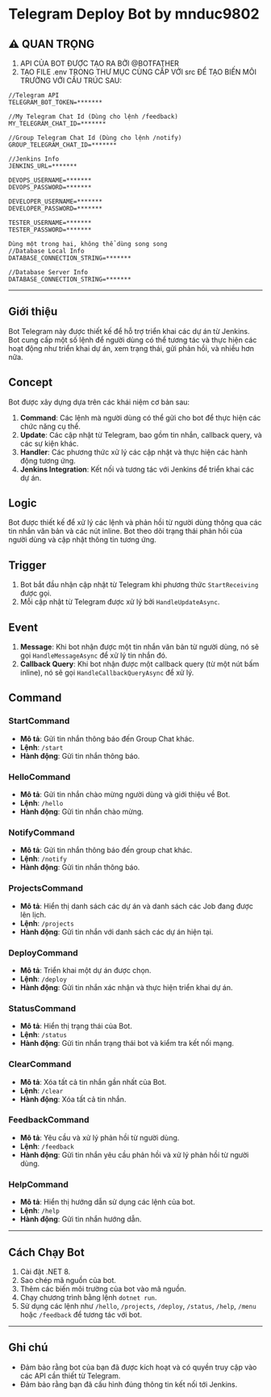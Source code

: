 # Telegram Deploy Bot by mnduc9802

## :warning: QUAN TRỌNG

1. API CỦA BOT ĐƯỢC TẠO RA BỞI @BOTFATHER
2. TẠO FILE .env TRONG THƯ MỤC CÙNG CẤP VỚI src ĐỂ TẠO BIẾN MÔI TRƯỜNG VỚI CẤU TRÚC SAU:
```
//Telegram API
TELEGRAM_BOT_TOKEN=*******

//My Telegram Chat Id (Dùng cho lệnh /feedback)
MY_TELEGRAM_CHAT_ID=*******

//Group Telegram Chat Id (Dùng cho lệnh /notify)
GROUP_TELEGRAM_CHAT_ID=*******

//Jenkins Info
JENKINS_URL=*******

DEVOPS_USERNAME=*******
DEVOPS_PASSWORD=*******

DEVELOPER_USERNAME=*******
DEVELOPER_PASSWORD=*******

TESTER_USERNAME=*******
TESTER_PASSWORD=*******

Dùng một trong hai, không thể dùng song song
//Database Local Info
DATABASE_CONNECTION_STRING=*******

//Database Server Info
DATABASE_CONNECTION_STRING=*******
```
---

## Giới thiệu

Bot Telegram này được thiết kế để hỗ trợ triển khai các dự án từ Jenkins. Bot cung cấp một số lệnh để người dùng có thể tương tác và thực hiện các hoạt động như triển khai dự án, xem trạng thái, gửi phản hồi, và nhiều hơn nữa.

## Concept

Bot được xây dựng dựa trên các khái niệm cơ bản sau:

1. **Command**: Các lệnh mà người dùng có thể gửi cho bot để thực hiện các chức năng cụ thể.
2. **Update**: Các cập nhật từ Telegram, bao gồm tin nhắn, callback query, và các sự kiện khác.
3. **Handler**: Các phương thức xử lý các cập nhật và thực hiện các hành động tương ứng.
4. **Jenkins Integration**: Kết nối và tương tác với Jenkins để triển khai các dự án.

## Logic

Bot được thiết kế để xử lý các lệnh và phản hồi từ người dùng thông qua các tin nhắn văn bản và các nút inline. Bot theo dõi trạng thái phản hồi của người dùng và cập nhật thông tin tương ứng.

## Trigger

1. Bot bắt đầu nhận cập nhật từ Telegram khi phương thức `StartReceiving` được gọi.
2. Mỗi cập nhật từ Telegram được xử lý bởi `HandleUpdateAsync`.

## Event

1. **Message**: Khi bot nhận được một tin nhắn văn bản từ người dùng, nó sẽ gọi `HandleMessageAsync` để xử lý tin nhắn đó.
2. **Callback Query**: Khi bot nhận được một callback query (từ một nút bấm inline), nó sẽ gọi `HandleCallbackQueryAsync` để xử lý.

## Command

### StartCommand
- **Mô tả**: Gửi tin nhắn thông báo đến Group Chat khác.
- **Lệnh**: `/start`
- **Hành động**: Gửi tin nhắn thông báo.

### HelloCommand
- **Mô tả**: Gửi tin nhắn chào mừng người dùng và giới thiệu về Bot.
- **Lệnh**: `/hello`
- **Hành động**: Gửi tin nhắn chào mừng.

### NotifyCommand
- **Mô tả**: Gửi tin nhắn thông báo đến group chat khác.
- **Lệnh**: `/notify`
- **Hành động**: Gửi tin nhắn thông báo.

### ProjectsCommand
- **Mô tả**: Hiển thị danh sách các dự án và danh sách các Job đang được lên lịch.
- **Lệnh**: `/projects`
- **Hành động**: Gửi tin nhắn với danh sách các dự án hiện tại.

### DeployCommand
- **Mô tả**: Triển khai một dự án được chọn.
- **Lệnh**: `/deploy`
- **Hành động**: Gửi tin nhắn xác nhận và thực hiện triển khai dự án.

### StatusCommand
- **Mô tả**: Hiển thị trạng thái của Bot.
- **Lệnh**: `/status`
- **Hành động**: Gửi tin nhắn trạng thái bot và kiểm tra kết nối mạng.

### ClearCommand
- **Mô tả**: Xóa tất cả tin nhắn gần nhất của Bot.
- **Lệnh**: `/clear`
- **Hành động**: Xóa tất cả tin nhắn.

### FeedbackCommand
- **Mô tả**: Yêu cầu và xử lý phản hồi từ người dùng.
- **Lệnh**: `/feedback`
- **Hành động**: Gửi tin nhắn yêu cầu phản hồi và xử lý phản hồi từ người dùng.

### HelpCommand
- **Mô tả**: Hiển thị hướng dẫn sử dụng các lệnh của bot.
- **Lệnh**: `/help`
- **Hành động**: Gửi tin nhắn hướng dẫn.


---

## Cách Chạy Bot

1. Cài đặt .NET 8.
2. Sao chép mã nguồn của bot.
3. Thêm các biến môi trường của bot vào mã nguồn.
4. Chạy chương trình bằng lệnh `dotnet run`.
5. Sử dụng các lệnh như `/hello`, `/projects`, `/deploy`, `/status`, `/help`, `/menu` hoặc `/feedback` để tương tác với bot.

---

## Ghi chú

- Đảm bảo rằng bot của bạn đã được kích hoạt và có quyền truy cập vào các API cần thiết từ Telegram.
- Đảm bảo rằng bạn đã cấu hình đúng thông tin kết nối tới Jenkins.
